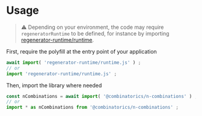 # Usage

> :warning: Depending on your environment, the code may require
> `regeneratorRuntime` to be defined, for instance by importing
> [regenerator-runtime/runtime](https://www.npmjs.com/package/regenerator-runtime).

First, require the polyfill at the entry point of your application
```js
await import( 'regenerator-runtime/runtime.js' ) ;
// or
import 'regenerator-runtime/runtime.js' ;
```

Then, import the library where needed
```js
const nCombinations = await import( '@combinatorics/n-combinations' ) ;
// or
import * as nCombinations from '@combinatorics/n-combinations' ;
```
